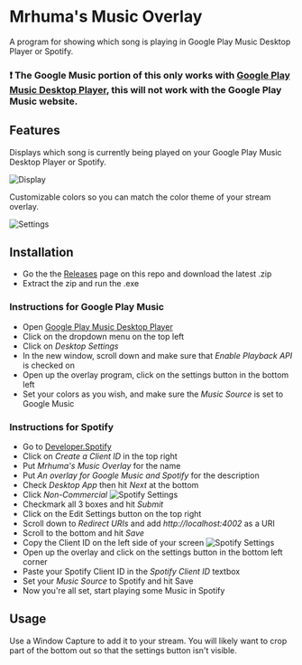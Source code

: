 # Mrhuma's Music Overlay
A program for showing which song is playing in Google Play Music Desktop Player or Spotify.

### :exclamation: The Google Music portion of this only works with [Google Play Music Desktop Player](https://www.googleplaymusicdesktopplayer.com), this will not work with the Google Play Music website.

## Features
Displays which song is currently being played on your Google Play Music Desktop Player or Spotify.

![Display](http://mrhumagames.com/MrhumasMusicOverlay/Display1.png)

Customizable colors so you can match the color theme of your stream overlay.

![Settings](http://mrhumagames.com/MrhumasMusicOverlay/Settings1.png)

## Installation
* Go the the [Releases](https://github.com/Mrhuma/Mrhumas-Music-Overlay/releases) page on this repo and download the latest .zip
* Extract the zip and run the .exe

### Instructions for Google Play Music
* Open [Google Play Music Desktop Player](https://www.googleplaymusicdesktopplayer.com)
* Click on the dropdown menu on the top left
* Click on *Desktop Settings*
* In the new window, scroll down and make sure that *Enable Playback API* is checked on
* Open up the overlay program, click on the settings button in the bottom left
* Set your colors as you wish, and make sure the *Music Source* is set to Google Music

### Instructions for Spotify
* Go to [Developer.Spotify](https://developer.spotify.com/dashboard/applications)
* Click on *Create a Client ID* in the top right
* Put *Mrhuma's Music Overlay* for the name
* Put *An overlay for Google Music and Spotify* for the description
* Check *Desktop App* then hit *Next* at the bottom
* Click *Non-Commercial*
![Spotify Settings](http://mrhumagames.com/MrhumasMusicOverlay/Spotify1.png)
* Checkmark all 3 boxes and hit *Submit*
* Click on the Edit Settings button on the top right
* Scroll down to *Redirect URIs* and add *http://localhost:4002* as a URI
* Scroll to the bottom and hit *Save*
* Copy the Client ID on the left side of your screen
![Spotify Settings](http://mrhumagames.com/MrhumasMusicOverlay/Spotify2.png)
* Open up the overlay and click on the settings button in the bottom left corner
* Paste your Spotify Client ID in the *Spotify Client ID* textbox
* Set your *Music Source* to Spotify and hit Save
* Now you're all set, start playing some Music in Spotify

## Usage
Use a Window Capture to add it to your stream. You will likely want to crop part of the bottom out so that the settings button isn't visible.
